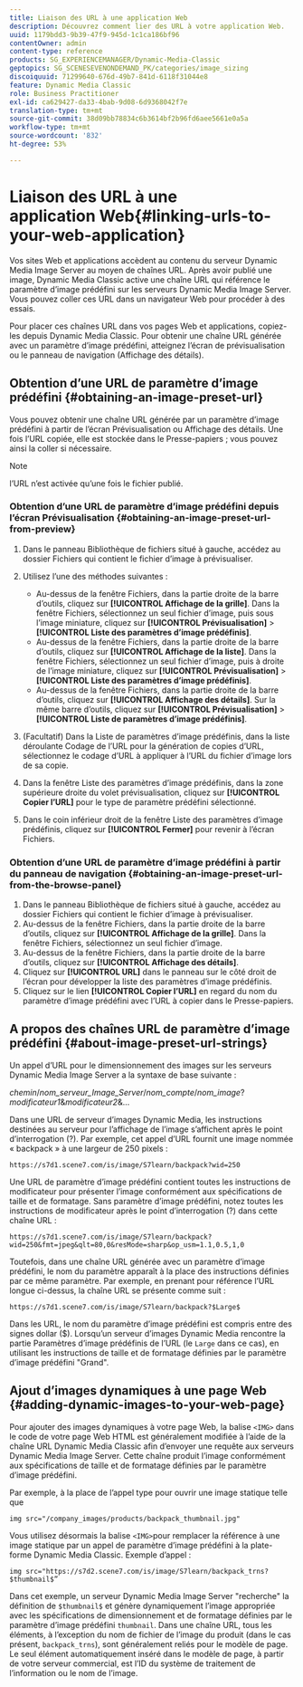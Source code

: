 ```yaml
---
title: Liaison des URL à une application Web
description: Découvrez comment lier des URL à votre application Web.
uuid: 1179bdd3-9b39-47f9-945d-1c1ca186bf96
contentOwner: admin
content-type: reference
products: SG_EXPERIENCEMANAGER/Dynamic-Media-Classic
geptopics: SG_SCENESEVENONDEMAND_PK/categories/image_sizing
discoiquuid: 71299640-676d-49b7-841d-6118f31044e8
feature: Dynamic Media Classic
role: Business Practitioner
exl-id: ca629427-da33-4bab-9d08-6d9368042f7e
translation-type: tm+mt
source-git-commit: 38d09bb78834c6b3614bf2b96fd6aee5661e0a5a
workflow-type: tm+mt
source-wordcount: '832'
ht-degree: 53%

---
```


# Liaison des URL à une application Web{#linking-urls-to-your-web-application}

Vos sites Web et applications accèdent au contenu du serveur Dynamic Media Image Server au moyen de chaînes URL. Après avoir publié une image, Dynamic Media Classic active une chaîne URL qui référence le paramètre d’image prédéfini sur les serveurs Dynamic Media Image Server. Vous pouvez coller ces URL dans un navigateur Web pour procéder à des essais.

Pour placer ces chaînes URL dans vos pages Web et applications, copiez-les depuis Dynamic Media Classic. Pour obtenir une chaîne URL générée avec un paramètre d’image prédéfini, atteignez l’écran de prévisualisation ou le panneau de navigation (Affichage des détails).

## Obtention d’une URL de paramètre d’image prédéfini  {#obtaining-an-image-preset-url}

Vous pouvez obtenir une chaîne URL générée par un paramètre d’image prédéfini à partir de l’écran Prévisualisation ou Affichage des détails. Une fois l’URL copiée, elle est stockée dans le Presse-papiers ; vous pouvez ainsi la coller si nécessaire.

>[!NOTE]
>
>l’URL n’est activée qu’une fois le fichier publié.

### Obtention d’une URL de paramètre d’image prédéfini depuis l’écran Prévisualisation  {#obtaining-an-image-preset-url-from-preview}

1. Dans le panneau Bibliothèque de fichiers situé à gauche, accédez au dossier Fichiers qui contient le fichier d’image à prévisualiser.
1. Utilisez l’une des méthodes suivantes :

   * Au-dessus de la fenêtre Fichiers, dans la partie droite de la barre d’outils, cliquez sur **[!UICONTROL Affichage de la grille]**. Dans la fenêtre Fichiers, sélectionnez un seul fichier d’image, puis sous l’image miniature, cliquez sur **[!UICONTROL Prévisualisation]** > **[!UICONTROL Liste des paramètres d’image prédéfinis]**.
   * Au-dessus de la fenêtre Fichiers, dans la partie droite de la barre d’outils, cliquez sur **[!UICONTROL Affichage de la liste]**. Dans la fenêtre Fichiers, sélectionnez un seul fichier d’image, puis à droite de l’image miniature, cliquez sur **[!UICONTROL Prévisualisation]** > **[!UICONTROL Liste des paramètres d’image prédéfinis]**.
   * Au-dessus de la fenêtre Fichiers, dans la partie droite de la barre d’outils, cliquez sur **[!UICONTROL Affichage des détails]**. Sur la même barre d’outils, cliquez sur **[!UICONTROL Prévisualisation]** > **[!UICONTROL Liste de paramètres d’image prédéfinis]**.

1. (Facultatif) Dans la Liste de paramètres d’image prédéfinis, dans la liste déroulante Codage de l’URL pour la génération de copies d’URL, sélectionnez le codage d’URL à appliquer à l’URL du fichier d’image lors de sa copie.
1. Dans la fenêtre Liste des paramètres d’image prédéfinis, dans la zone supérieure droite du volet prévisualisation, cliquez sur **[!UICONTROL Copier l’URL]** pour le type de paramètre prédéfini sélectionné.
1. Dans le coin inférieur droit de la fenêtre Liste des paramètres d’image prédéfinis, cliquez sur **[!UICONTROL Fermer]** pour revenir à l’écran Fichiers.

### Obtention d’une URL de paramètre d’image prédéfini à partir du panneau de navigation {#obtaining-an-image-preset-url-from-the-browse-panel}

1. Dans le panneau Bibliothèque de fichiers situé à gauche, accédez au dossier Fichiers qui contient le fichier d’image à prévisualiser.
1. Au-dessus de la fenêtre Fichiers, dans la partie droite de la barre d’outils, cliquez sur **[!UICONTROL Affichage de la grille]**. Dans la fenêtre Fichiers, sélectionnez un seul fichier d’image.
1. Au-dessus de la fenêtre Fichiers, dans la partie droite de la barre d’outils, cliquez sur **[!UICONTROL Affichage des détails]**.
1. Cliquez sur **[!UICONTROL URL]** dans le panneau sur le côté droit de l’écran pour développer la liste des paramètres d’image prédéfinis.
1. Cliquez sur le lien **[!UICONTROL Copier l’URL]** en regard du nom du paramètre d’image prédéfini avec l’URL à copier dans le Presse-papiers.

## A propos des chaînes URL de paramètre d’image prédéfini {#about-image-preset-url-strings}

Un appel d’URL pour le dimensionnement des images sur les serveurs Dynamic Media Image Server a la syntaxe de base suivante :

*chemin*/*nom_serveur_Image_Server*/*nom_compte*/*nom_image*?*modificateur1*&amp;*modificateur2*&amp;…

Dans une URL de serveur d’images Dynamic Media, les instructions destinées au serveur pour l’affichage de l’image s’affichent après le point d’interrogation (?). Par exemple, cet appel d’URL fournit une image nommée « backpack » à une largeur de 250 pixels :

```as3
https://s7d1.scene7.com/is/image/S7learn/backpack?wid=250
```

Une URL de paramètre d’image prédéfini contient toutes les instructions de modificateur pour présenter l’image conformément aux spécifications de taille et de formatage. Sans paramètre d’image prédéfini, notez toutes les instructions de modificateur après le point d’interrogation (?) dans cette chaîne URL :

```as3
https://s7d1.scene7.com/is/image/S7learn/backpack?wid=250&fmt=jpeg&qlt=80,0&resMode=sharp&op_usm=1.1,0.5,1,0
```

Toutefois, dans une chaîne URL générée avec un paramètre d’image prédéfini, le nom du paramètre apparaît à la place des instructions définies par ce même paramètre. Par exemple, en prenant pour référence l’URL longue ci-dessus, la chaîne URL se présente comme suit :

```as3
https://s7d1.scene7.com/is/image/S7learn/backpack?$Large$
```

Dans les URL, le nom du paramètre d’image prédéfini est compris entre des signes dollar ($). Lorsqu’un serveur d’images Dynamic Media rencontre la partie Paramètres d’image prédéfinis de l’URL (le `Large` dans ce cas), en utilisant les instructions de taille et de formatage définies par le paramètre d’image prédéfini &quot;Grand&quot;.

## Ajout d’images dynamiques à une page Web {#adding-dynamic-images-to-your-web-page}

Pour ajouter des images dynamiques à votre page Web, la balise `<IMG>` dans le code de votre page Web HTML est généralement modifiée à l’aide de la chaîne URL Dynamic Media Classic afin d’envoyer une requête aux serveurs Dynamic Media Image Server. Cette chaîne produit l’image conformément aux spécifications de taille et de formatage définies par le paramètre d’image prédéfini.

Par exemple, à la place de l’appel type pour ouvrir une image statique telle que

```as3
img src="/company_images/products/backpack_thumbnail.jpg"
```

Vous utilisez désormais la balise `<IMG>`pour remplacer la référence à une image statique par un appel de paramètre d’image prédéfini à la plate-forme Dynamic Media Classic. Exemple d’appel :

```as3
img src="https://s7d2.scene7.com/is/image/S7learn/backpack_trns?$thumbnail$”
```

Dans cet exemple, un serveur Dynamic Media Image Server &quot;recherche&quot; la définition de `$thumbnail$` et génère dynamiquement l’image appropriée avec les spécifications de dimensionnement et de formatage définies par le paramètre d’image prédéfini `thumbnail`. Dans une chaîne URL, tous les éléments, à l’exception du nom de fichier de l’image du produit (dans le cas présent, `backpack_trns`), sont généralement reliés pour le modèle de page. Le seul élément automatiquement inséré dans le modèle de page, à partir de votre serveur commercial, est l’ID du système de traitement de l’information ou le nom de l’image.
